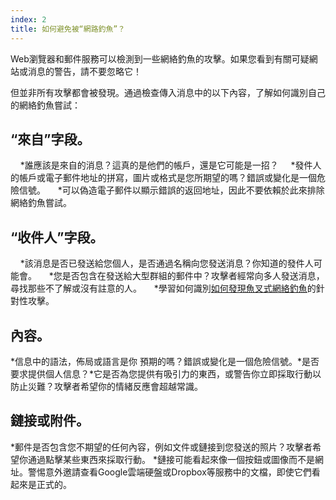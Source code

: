 ```yaml
---
index: 2
title: 如何避免被“網路釣魚”？
---
```

Web瀏覽器和郵件服務可以檢測到一些網絡釣魚的攻擊。如果您看到有關可疑網站或消息的警告，請不要忽略它！

但並非所有攻擊都會被發現。通過檢查傳入消息中的以下內容，了解如何識別自己的網絡釣魚嘗試：

## “來自”字段。

    *誰應該是來自的消息？這真的是他們的帳戶，還是它可能是一招？
    *發件人的帳戶或電子郵件地址的拼寫，圖片或格式是您所期望的嗎？錯誤或變化是一個危險信號。
    *可以偽造電子郵件以顯示錯誤的返回地址，因此不要依賴於此來排除網絡釣魚嘗試。

## “收件人”字段。

    *該消息是否已發送給您個人，是否通過名稱向您發送消息？你知道的發件人可能會。
    *您是否包含在發送給大型群組的郵件中？攻擊者經常向多人發送消息，尋找那些不了解或沒有註意的人。
    *學習如何識別[如何發現魚叉式網絡釣魚](umbrella//lesson/phishing/how-to-spot-spear-phishing)的針對性攻擊。

## 內容。

*信息中的語法，佈局或語言是你
預期的嗎？錯誤或變化是一個危險信號。*是否要求提供個人信息？*它是否為您提供有吸引力的東西，或警告你立即採取行動以防止災難？攻擊者希望你的情緒反應會超越常識。

## 鏈接或附件。
*郵件是否包含您不期望的任何內容，例如文件或鏈接到您發送的照片？攻擊者希望你通過點擊某些東西來採取行動。
*鏈接可能看起來像一個按鈕或圖像而不是網址。警惕意外邀請查看Google雲端硬盤或Dropbox等服務中的文檔，即使它們看起來是正式的。